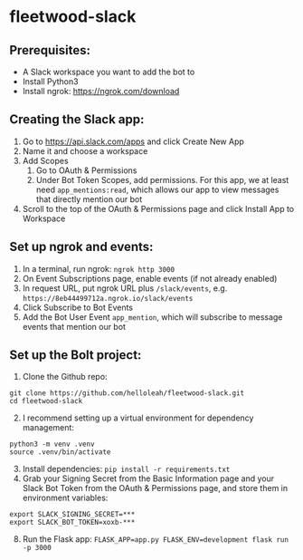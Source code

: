 # fleetwood-slack

## Prerequisites:
- A Slack workspace you want to add the bot to
- Install Python3
- Install ngrok: https://ngrok.com/download

## Creating the Slack app:
1. Go to https://api.slack.com/apps and click Create New App
2. Name it and choose a workspace
3. Add Scopes
    1. Go to OAuth & Permissions
    2. Under Bot Token Scopes, add permissions. For this app, we at least need `app_mentions:read`, which allows our app to view messages that directly mention our bot
4. Scroll to the top of the OAuth & Permissions page and click Install App to Workspace

## Set up ngrok and events:
1. In a terminal, run ngrok: `ngrok http 3000`
2. On Event Subscriptions page, enable events (if not already enabled)
3. In request URL, put ngrok URL plus `/slack/events`, e.g. `https://8eb44499712a.ngrok.io/slack/events`
4. Click Subscribe to Bot Events
5. Add the Bot User Event `app_mention`, which will subscribe to message events that mention our bot

## Set up the Bolt project:
1. Clone the Github repo: 
```
git clone https://github.com/helloleah/fleetwood-slack.git
cd fleetwood-slack
```
2. I recommend setting up a virtual environment for dependency management: 
```		
python3 -m venv .venv
source .venv/bin/activate
```
3. Install dependencies: `pip install -r requirements.txt`
4. Grab your Signing Secret from the Basic Information page and your Slack Bot Token from the OAuth & Permissions page, and store them in environment variables:
``` 
export SLACK_SIGNING_SECRET=***
export SLACK_BOT_TOKEN=xoxb-***
```
8. Run the Flask app: `FLASK_APP=app.py FLASK_ENV=development flask run -p 3000`
